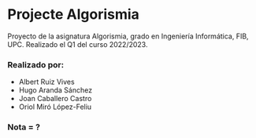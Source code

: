 # Projecte Algorismia
Proyecto de la asignatura Algorismia, grado en Ingeniería Informática, FIB, UPC. Realizado el Q1 del curso 2022/2023.

### Realizado por:
- Albert Ruiz Vives
- Hugo Aranda Sánchez
- Joan Caballero Castro
- Oriol Miró López-Feliu

### Nota = ?


